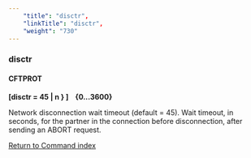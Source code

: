 ```yaml
---
    "title": "disctr",
    "linkTitle": "disctr",
    "weight": "730"
---
```

<span id="disctr"></span>

### disctr

#### CFTPROT

****[disctr = <span class="underline">45</span> &#124; n } ]    {0...3600}****

Network disconnection wait timeout (default = 45). Wait
timeout, in seconds, for the partner in the connection before disconnection,
after sending an ABORT request.

[Return to Command index](../../)
